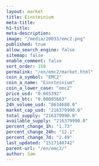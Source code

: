 ```yaml
---
layout: market
title: Einsteinium
meta-title: 
h1-title: 
meta-description: 
image: "/media/20033/emc2.png"
published: true
allow_search_engine: false
sitemap: false
enable_comment: false
sort_order: 150
permalink: "/en/emc2/market.html"
coin_a_symbol: "EMC2"
coin_a_name: "Einsteinium"
coin_a_lower_case: "emc2"
price_usd: "0.665392"
price_btc: "0.00005663"
24h_volume_usd: "8634680.0"
market_cap_usd: "216379990.0"
total_supply: "216379990.0"
available_supply: "216379990.0"
percent_change_1h: "1.73"
percent_change_24h: "12.1"
percent_change_7d: "2.49"
last_updated: "1517140742"
parent-url: "/en/emc2/"
author: Sam
---
```


